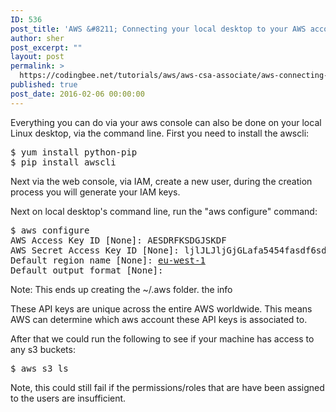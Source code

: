 ```yaml
---
ID: 536
post_title: 'AWS &#8211; Connecting your local desktop to your AWS account using API Keys'
author: sher
post_excerpt: ""
layout: post
permalink: >
  https://codingbee.net/tutorials/aws/aws-csa-associate/aws-connecting-your-local-desktop-to-your-aws-account-using-api-keys
published: true
post_date: 2016-02-06 00:00:00
---
```

Everything you can do via your aws console can also be done on your local Linux desktop, via the command line. First you need to install the awscli:

<pre>
$ yum install python-pip
$ pip install awscli
</pre>

Next via the web console, via IAM, create a new user, during the creation process you will generate your IAM keys. 

Next on local desktop's command line, run the "aws configure" command:

<pre>
$ aws configure
AWS Access Key ID [None]: AESDRFKSDGJSKDF
AWS Secret Access Key ID [None]: ljlJLJljGjGLafa5454fasdf6sd5sd6sd5f4a
Default region name [None]: <a href="http://docs.aws.amazon.com/general/latest/gr/rande.html#as_region" rel="nofollow">eu-west-1</a>
Default output format [None]:
</pre>
Note: This ends up creating the ~/.aws folder.  the info  

These API keys are unique across the entire AWS worldwide. This means AWS can determine which aws account these API keys is associated to.

After that we could run the following to see if your machine has access to any s3 buckets:

<pre>
$ aws s3 ls
</pre>

Note, this could still fail if the permissions/roles that are have been assigned to the users are insufficient.